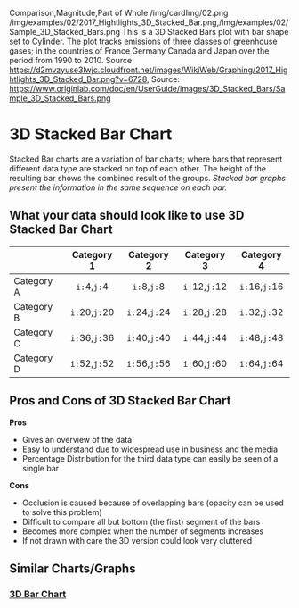 Comparison,Magnitude,Part of Whole
/img/cardImg/02.png
/img/examples/02/2017_Hightlights_3D_Stacked_Bar.png,/img/examples/02/Sample_3D_Stacked_Bars.png
This is a 3D Stacked Bars plot with bar shape set to Cylinder. The plot tracks emissions of three classes of greenhouse gases; in the countries of France Germany Canada and Japan over the period from 1990 to 2010. Source: https://d2mvzyuse3lwjc.cloudfront.net/images/WikiWeb/Graphing/2017_Hightlights_3D_Stacked_Bar.png?v=6728, Source: https://www.originlab.com/doc/en/UserGuide/images/3D_Stacked_Bars/Sample_3D_Stacked_Bars.png
# 3D Stacked Bar Chart

Stacked Bar charts are a variation of bar charts; where bars that represent different data type are stacked on top of each other. The height of the resulting bar shows the combined result of the groups.  _Stacked bar graphs present the information in the same sequence on each bar._

## What your data should look like to use 3D Stacked Bar Chart 

| | Category 1 | Category 2 | Category 3 | Category 4
| ------------- |:-------------:| :-----:| :-----:| :-----:|
Category A | `i:`4,`j:`4 | `i:`8,`j:`8 | `i:`12,`j:`12 | `i:`16,`j:`16
Category B | `i:`20,`j:`20 | `i:`24,`j:`24 | `i:`28,`j:`28 | `i:`32,`j:`32
Category C | `i:`36,`j:`36 | `i:`40,`j:`40 | `i:`44,`j:`44 | `i:`48,`j:`48
Category D | `i:`52,`j:`52 | `i:`56,`j:`56 | `i:`60,`j:`60 | `i:`64,`j:`64

## Pros and Cons of 3D Stacked Bar Chart

__Pros__
* Gives an overview of the data
* Easy to understand due to widespread use in business and the media
* Percentage Distribution for the third data type can easily be seen of a single bar

__Cons__
* Occlusion is caused because of overlapping bars (opacity can be used to solve this problem)
* Difficult to compare all but bottom (the first) segment of the bars
* Becomes more complex when the number of segments increases
* If not drawn with care the 3D version could look very cluttered

## Similar Charts/Graphs

### [3D Bar Chart](./1)